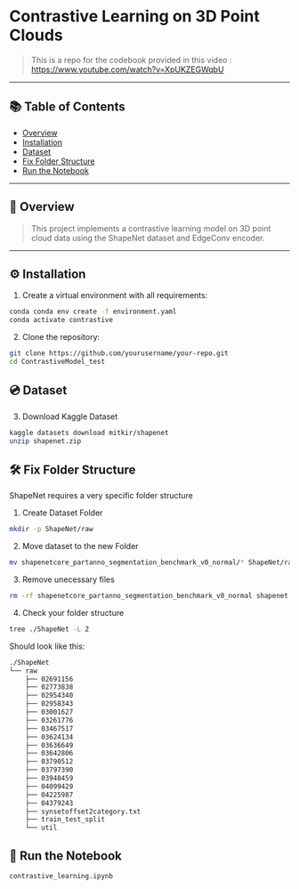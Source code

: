 # Contrastive Learning on 3D Point Clouds

> This is a repo for the codebook provided in this video : https://www.youtube.com/watch?v=XpUKZEGWqbU
> 
---

## 📚 Table of Contents

- [Overview](#overview)
- [Installation](#installation)
- [Dataset](#dataset)
- [Fix Folder Structure](#fix-folder-structure)
- [Run the Notebook](#run-the-notebook)


---

## 🚀 Overview

> This project implements a contrastive learning model on 3D point cloud data using the ShapeNet dataset and EdgeConv encoder.


---

## ⚙️ Installation

1. Create a virtual environment with all requirements:

```bash
conda conda env create -f environment.yaml
conda activate contrastive
```

2. Clone the repository:

```bash
git clone https://github.com/yourusername/your-repo.git
cd ContrastiveModel_test
```

## 💿 Dataset
3. Download Kaggle Dataset

```bash
kaggle datasets download mitkir/shapenet
unzip shapenet.zip
```

## 🛠️ Fix Folder Structure 

ShapeNet requires a very specific folder structure

1. Create Dataset Folder
```bash
mkdir -p ShapeNet/raw

```
2. Move dataset to the new Folder
```bash
mv shapenetcore_partanno_segmentation_benchmark_v0_normal/* ShapeNet/raw
```

3. Remove unecessary files
```bash
rm -rf shapenetcore_partanno_segmentation_benchmark_v0_normal shapenet.zip
```

4. Check your folder structure
```bash
tree ./ShapeNet -L 2
```
Should look like this:
```bash
./ShapeNet
└── raw
    ├── 02691156
    ├── 02773838
    ├── 02954340
    ├── 02958343
    ├── 03001627
    ├── 03261776
    ├── 03467517
    ├── 03624134
    ├── 03636649
    ├── 03642806
    ├── 03790512
    ├── 03797390
    ├── 03948459
    ├── 04099429
    ├── 04225987
    ├── 04379243
    ├── synsetoffset2category.txt
    ├── train_test_split
    └── util
```

##  🏃 Run the Notebook

```bash
contrastive_learning.ipynb
```

